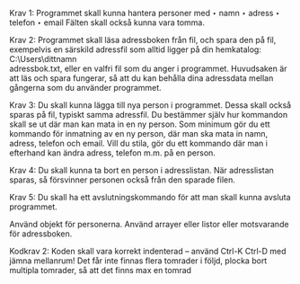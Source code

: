 Krav 1: Programmet skall kunna hantera personer med
‣ namn
‣ adress
‣ telefon
‣ email
Fälten skall också kunna vara tomma.

Krav 2: Programmet skall läsa adressboken från fil, och spara den på fil, exempelvis en
särskild adressfil som alltid ligger på din hemkatalog: C:\Users\dittnamn\
adressbok.txt, eller en valfri fil som du anger i programmet. Huvudsaken är att läs
och spara fungerar, så att du kan behålla dina adressdata mellan gångerna som du
använder programmet.

Krav 3: Du skall kunna lägga till nya person i programmet. Dessa skall också sparas på fil,
typiskt samma adressfil. Du bestämmer själv hur kommandon skall se ut där man kan
mata in en ny person. Som minimum gör du ett kommando för inmatning av en ny
person, där man ska mata in namn, adress, telefon och email. Vill du stila, gör du ett
kommando där man i efterhand kan ändra adress, telefon m.m. på en person.

Krav 4: Du skall kunna ta bort en person i adresslistan. När adresslistan sparas, så försvinner
personen också från den sparade filen.

Krav 5: Du skall ha ett avslutningskommando för att man skall kunna avsluta programmet.

Använd objekt för personerna. Använd arrayer eller listor eller motsvarande för
adressboken.

Kodkrav 2: Koden skall vara korrekt indenterad – använd Ctrl-K Ctrl-D med jämna mellanrum!
Det får inte finnas flera tomrader i följd, plocka bort multipla tomrader, så att det
finns max en tomrad
